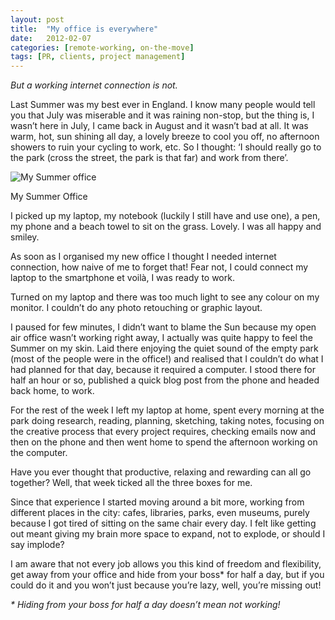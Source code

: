 ```yaml
---
layout: post
title:  "My office is everywhere"
date:   2012-02-07
categories: [remote-working, on-the-move]
tags: [PR, clients, project management]
---
```


_But a working internet connection is not._

Last Summer was my best ever in England. I know many people would tell you that July was miserable and it was raining non-stop, but the thing is, I wasn’t here in July, I came back in August and it wasn’t bad at all. It was warm, hot, sun shining all day, a lovely breeze to cool you off, no afternoon showers to ruin your cycling to work, etc. So I thought: ‘I should really go to the park (cross the street, the park is that far) and work from there’.

![My Summer office]({{site.baseurl}}/assets/images/shot_1317304284623.jpg)
<p class="caption">My Summer Office</p>

I picked up my laptop, my notebook (luckily I still have and use one), a pen, my phone and a beach towel to sit on the grass. Lovely. I was all happy and smiley.

As soon as I organised my new office I thought I needed internet connection, how naive of me to forget that!
Fear not, I could connect my laptop to the smartphone et voil&agrave;, I was ready to work.

Turned on my laptop and there was too much light to see any colour on my monitor. I couldn’t do any photo retouching or graphic layout.

I paused for few minutes, I didn’t want to blame the Sun because my open air office wasn’t working right away, I actually was quite happy to feel the Summer on my skin. Laid there enjoying the quiet sound of the empty park (most of the people were in the office!) and realised that I couldn’t do what I had planned for that day, because it required a computer. I stood there for half an hour or so, published a quick blog post from the phone and headed back home, to work.

For the rest of the week I left my laptop at home, spent every morning at the park doing research, reading, planning, sketching, taking notes, focusing on the creative process that every project requires, checking emails now and then on the phone and then went home to spend the afternoon working on the computer.

Have you ever thought that productive, relaxing and rewarding can all go together? Well, that week ticked all the three boxes for me.

Since that experience I started moving around a bit more, working from different places in the city: cafes, libraries, parks, even museums, purely because I got tired of sitting on the same chair every day. I felt like getting out meant giving my brain more space to expand, not to explode, or should I say implode?

I am aware that not every job allows you this kind of freedom and flexibility, get away from your office and hide from your boss* for half a day, but if you could do it and you won’t just because you’re lazy, well, you’re missing out!

_* Hiding from your boss for half a day doesn’t mean not working!_